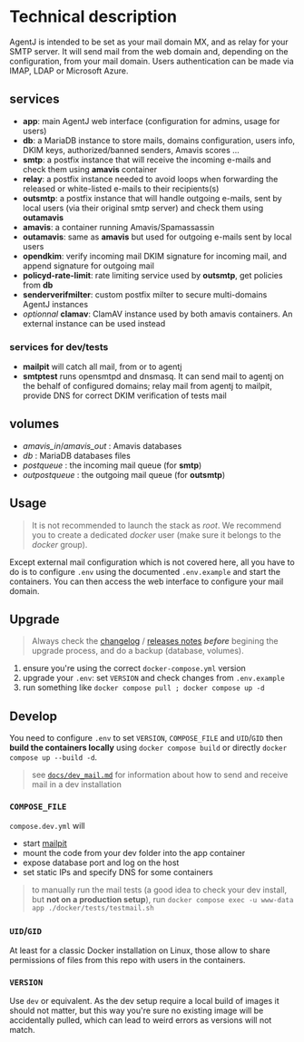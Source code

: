 # Technical description

AgentJ is intended to be set as your mail domain MX, and as relay for your SMTP server. It will send mail from the web domain and, depending on the configuration, from your mail domain.
Users authentication can be made via IMAP, LDAP or Microsoft Azure.

## services

- **app**: main AgentJ web interface (configuration for admins, usage for users)
- **db**: a MariaDB instance to store mails, domains configuration, users info, DKIM keys, authorized/banned senders, Amavis scores …
- **smtp**: a postfix instance that will receive the incoming e-mails and check them using **amavis** container
- **relay**: a postfix instance needed to avoid loops when forwarding the released or white-listed e-mails to their recipients(s)
- **outsmtp**: a postfix instance that will handle outgoing e-mails, sent by local users (via their original smtp server) and check them using **outamavis**
- **amavis**: a container running Amavis/Spamassassin
- **outamavis**: same as **amavis** but used for outgoing e-mails sent by local users
- **opendkim**: verify incoming mail DKIM signature for incoming mail, and append signature for outgoing mail
- **policyd-rate-limit**: rate limiting service used by **outsmtp**, get policies from **db**
- **senderverifmilter**: custom postfix milter to secure multi-domains AgentJ instances
- *optionnal* **clamav**: ClamAV instance used by both amavis containers. An external instance can be used instead

### services for dev/tests

- **mailpit** will catch all mail, from or to agentj
- **smtptest** runs opensmtpd and dnsmasq. It can send mail to agentj on the behalf of configured domains; relay mail from agentj to mailpit, provide DNS for correct DKIM verification of tests mail

## volumes

- *amavis_in*/*amavis_out* : Amavis databases
- *db* : MariaDB databases files
- *postqueue* : the incoming mail queue (for **smtp**)
- *outpostqueue* : the outgoing mail queue (for **outsmtp**)

## Usage

> It is not recommended to launch the stack as *root*. We recommend you to create a dedicated *docker* user (make sure it belongs to the *docker* group).

Except external mail configuration which is not covered here, all you have to do is to configure `.env` using the documented `.env.example` and start the containers.
You can then access the web interface to configure your mail domain.

## Upgrade

> Always check the [changelog](../CHANGELOG.md) / [releases notes](https://github.com/Probesys/agentj/releases) ***before*** begining the upgrade process, and do a backup (database, volumes).

1. ensure you're using the correct `docker-compose.yml` version
2. upgrade your `.env`: set `VERSION` and check changes from `.env.example`
3. run something like `docker compose pull ; docker compose up -d`

## Develop

You need to configure `.env` to set `VERSION`, `COMPOSE_FILE` and `UID`/`GID` then **build the containers locally** using `docker compose build` or directly `docker compose up --build -d`.

> see [`docs/dev_mail.md`](./dev_mail.md) for information about how to send and receive mail in a dev installation

### `COMPOSE_FILE`

`compose.dev.yml` will 
- start [mailpit](https://mailpit.axllent.org)
- mount the code from your dev folder into the app container
- expose database port and log on the host
- set static IPs and specify DNS for some containers

> to manually run the mail tests (a good idea to check your dev install, but **not on a production setup**), run `docker compose exec -u www-data app ./docker/tests/testmail.sh`

### `UID`/`GID`

At least for a classic Docker installation on Linux, those allow to share permissions of files from this repo with users in the containers.

### `VERSION`

Use `dev` or equivalent. As the dev setup require a local build of images it should not matter, but this way you're sure no existing image will be accidentally pulled, which can lead to weird errors as versions will not match.

